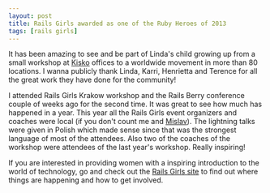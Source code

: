 ```yaml
---
layout: post
title: Rails Girls awarded as one of the Ruby Heroes of 2013
tags: [rails girls]
---
```


It has been amazing to see and be part of Linda's child growing up from a small workshop at [Kisko](http://kiskolabs.com) offices to a worldwide movement in more than 80 locations. I wanna publicly thank Linda, Karri, Henrietta and Terence for all the great work they have done for the community!

I attended Rails Girls Krakow workshop and the Rails Berry conference couple of weeks ago for the second time. It was great to see how much has happened in a year. This year all the Rails Girls event organizers and coaches were local (if you don't count me and [Mislav](http://mislav.uniqpath.com/)). The lightning talks were given in Polish which made sense since that was the strongest language of most of the attendees. Also two of the coaches of the workshop were attendees of the last year's workshop. Really inspiring!

If you are interested in providing women with a inspiring introduction to the world of technology, go and check out the [Rails Girls site](http://railsgirls.com/) to find out where things are happening and how to get involved.
